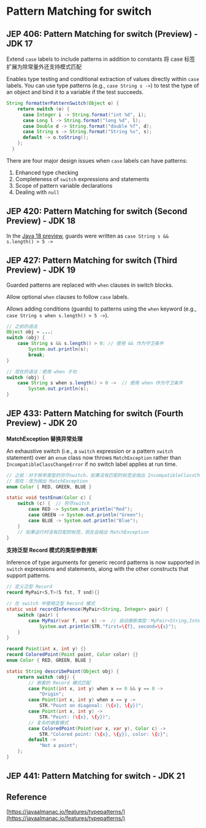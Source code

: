 # Pattern Matching for switch

## JEP 406: Pattern Matching for switch (Preview) - JDK 17

Extend `case` labels to include patterns in addition to constants 将 case 标签扩展为除常量外还支持模式匹配

Enables type testing and conditional extraction of values directly within `case` labels. You can use type patterns (e.g., `case String s ->`) to test the type of an object and bind it to a variable if the test succeeds.

```java
String formatterPatternSwitch(Object o) {
    return switch (o) {
      case Integer i -> String.format("int %d", i);
      case Long l -> String.format("long %d", l);
      case Double d -> String.format("double %f", d);
      case String s -> String.format("String %s", s);
      default -> o.toString();
    };
  }
```

There are four major design issues when `case` labels can have patterns:

1. Enhanced type checking
2. Completeness of `switch` expressions and statements
3. Scope of pattern variable declarations
4. Dealing with `null`

## JEP 420: Pattern Matching for switch (Second Preview) - JDK 18

In the [Java 18 preview](https://openjdk.java.net/jeps/420), guards were written as `case String s &&  s.length() > 5 ->`

## JEP 427: Pattern Matching for switch (Third Preview) - JDK 19

Guarded patterns are replaced with `when` clauses in switch blocks.

Allow optional `when` clauses to follow `case` labels.

Allows adding conditions (guards) to patterns using the `when` keyword (e.g., `case String s when s.length() > 5 ->`).

```java
// 之前的语法
Object obj = ...;
switch (obj) {
    case String s && s.length() > 0: // 使用 && 作为守卫条件
        System.out.println(s);
        break;
}

// 现在的语法：使用 when 子句
switch (obj) {
    case String s when s.length() > 0 ->  // 使用 when 作为守卫条件
        System.out.println(s);
}
```

## JEP 433: Pattern Matching for switch (Fourth Preview) - JDK 20

**MatchException 替换异常处理**

An exhaustive switch (i.e., a `switch` expression or a pattern `switch` statement) over an `enum` class now throws `MatchException` rather than `IncompatibleClassChangeError` if no switch label applies at run time.

```java
// 之前：对于枚举类型的穷尽switch，如果没有匹配的标签会抛出 IncompatibleClassChangeError
// 现在：改为抛出 MatchException
enum Color { RED, GREEN, BLUE }

static void testEnum(Color c) {
    switch (c) {  // 穷尽switch
        case RED -> System.out.println("Red");
        case GREEN -> System.out.println("Green");
        case BLUE -> System.out.println("Blue");
    }
    // 如果运行时没有匹配的标签，现在会抛出 MatchException
}
```

**支持泛型 Record 模式的类型参数推断**

Inference of type arguments for generic record patterns is now supported in `switch` expressions and statements, along with the other constructs that support patterns.

```java
// 定义泛型 Record
record MyPair<S,T>(S fst, T snd){}

// 在 switch 中使用泛型 Record 模式
static void recordInference(MyPair<String, Integer> pair) {
    switch (pair) {
        case MyPair(var f, var s) ->  // 自动推断类型：MyPair<String,Integer>
            System.out.println(STR."first=\{f}, second=\{s}");
    }
}
```

```java
record Point(int x, int y) {}
record ColoredPoint(Point point, Color color) {}
enum Color { RED, GREEN, BLUE }

static String describePoint(Object obj) {
    return switch (obj) {
        // 嵌套的 Record 模式匹配
        case Point(int x, int y) when x == 0 && y == 0 -> 
            "Origin";
        case Point(int x, int y) when x == y -> 
            STR."Point on diagonal: (\{x}, \{y})";
        case Point(int x, int y) -> 
            STR."Point: (\{x}, \{y})";
        // 复杂的嵌套模式
        case ColoredPoint(Point(var x, var y), Color c) -> 
            STR."Colored point: (\{x}, \{y}), color: \{c}";
        default -> 
            "Not a point";
    };
}
```

## JEP 441: Pattern Matching for switch - JDK 21

## Reference

[https://javaalmanac.io/features/typepatterns/](https://javaalmanac.io/features/typepatterns/)